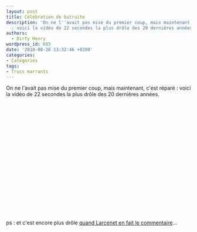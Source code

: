 ```yaml
---
layout: post
title: Célébration de butruite
description: 'On ne l''avait pas mise du premier coup, mais maintenant, c''est réparé
  : voici la vidéo de 22 secondes la plus drôle des 20 dernières années.'
authors:
  - Dirty Henry
wordpress_id: 685
date: '2010-08-26 13:32:46 +0200'
categories:
- Catégories
tags:
- Trucs marrants
---
```

On ne l'avait pas mise du premier coup, mais maintenant, c'est réparé : voici la vidéo de 22 secondes la plus drôle des 20 dernières années.

<object width="500" height="306"><param name="movie" value="http://www.youtube.com/v/IZHyUaJy_RI?fs=1&amp;hl=fr_FR"></param><param name="allowFullScreen" value="true"></param><param name="allowscriptaccess" value="always"></param><embed src="http://www.youtube.com/v/IZHyUaJy_RI?fs=1&amp;hl=fr_FR" type="application/x-shockwave-flash" allowscriptaccess="always" allowfullscreen="true" width="500" height="306"></embed></object>

ps : et c'est encore plus drôle [quand Larcenet en fait le commentaire](http://www.manularcenet.com/blog/articles/3791/point-trop-nen-faut)…
